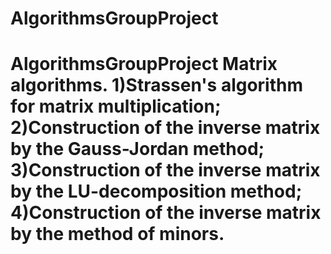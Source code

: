 # AlgorithmsGroupProject
# AlgorithmsGroupProject Matrix algorithms.    1)Strassen's algorithm for matrix multiplication;    2)Construction of the inverse matrix by the Gauss-Jordan method;    3)Construction of the inverse matrix by the LU-decomposition method;    4)Construction of the inverse matrix by the method of minors.
